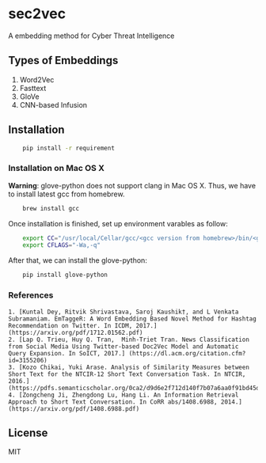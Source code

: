 # sec2vec
A embedding method for Cyber Threat Intelligence


## Types of Embeddings

1. Word2Vec
2. Fasttext
3. GloVe
4. CNN-based Infusion

## Installation

```bash
	pip install -r requirement
```

### Installation on Mac OS X

**Warning**: glove-python does not support clang in Mac OS X. Thus, we have to install latest gcc from homebrew.

```bash
	brew install gcc
``` 

Once installation is finished, set up environment varables as follow:
```bash
	export CC="/usr/local/Cellar/gcc/<gcc version from homebrew>/bin/<g++>"
	export CFLAGS="-Wa,-q"
```

After that, we can install the glove-python:
```bash
	pip install glove-python
```

### References
	1. [Kuntal Dey, Ritvik Shrivastava, Saroj Kaushik†, and L Venkata Subramaniam. EmTaggeR: A Word Embedding Based Novel Method for Hashtag Recommendation on Twitter. In ICDM, 2017.](https://arxiv.org/pdf/1712.01562.pdf)
	2. [Lap Q. Trieu, Huy Q. Tran, 	Minh-Triet Tran. News Classification from Social Media Using Twitter-based Doc2Vec Model and Automatic Query Expansion. In SoICT, 2017.] (https://dl.acm.org/citation.cfm?id=3155206)
	3. [Kozo Chikai, Yuki Arase. Analysis of Similarity Measures between Short Text for the NTCIR-12 Short Text Conversation Task. In NTCIR, 2016.](https://pdfs.semanticscholar.org/0ca2/d9d6e2f712d140f7b07a6aa0f91bd45d2e3a.pdf)
	4. [Zongcheng Ji, Zhengdong Lu, Hang Li. An Information Retrieval Approach to Short Text Conversation. In CoRR abs/1408.6988, 2014.](https://arxiv.org/pdf/1408.6988.pdf)

## License

MIT

